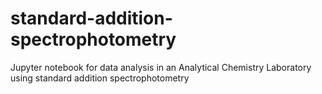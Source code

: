 # standard-addition-spectrophotometry
Jupyter notebook for data analysis in an Analytical Chemistry Laboratory using standard addition spectrophotometry
